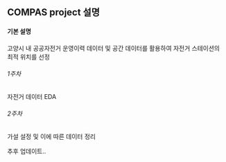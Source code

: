 ## COMPAS project 설명



#### 기본 설명

고양시 내 공공자전거 운영이력 데이터 및 공간 데이터를 활용하여 자전거 스테이션의 최적 위치를 선정



###### 1주차

자전거 데이터 EDA



###### 2주차

가설 설정 및 이에 따른 데이터 정리



추후 업데이트..



